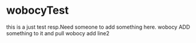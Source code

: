 # wobocyTest
this is a just test resp.Need someone to add something here.
wobocy ADD something to it and pull
wobocy add line2
